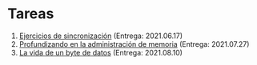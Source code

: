 # Tareas


1. [Ejercicios de sincronización](./1/README.md) (Entrega: 2021.06.17)
2. [Profundizando en la administración de memoria](./2/README.md) (Entrega: 2021.07.27)
3. [La vida de un byte de datos](./3/README.md) (Entrega: 2021.08.10)
